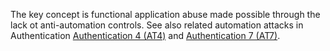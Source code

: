 The key concept is functional application abuse made possible through the lack ot anti-automation controls. See also related automation attacks in Authentication [Authentication 4 (AT4)](/cards/AT4#card 'Authentication 4 (AT4) [internal]') and [Authentication 7 (AT7)](/cards/AT7#card 'Authentication 7 (AT7) [internal]').
